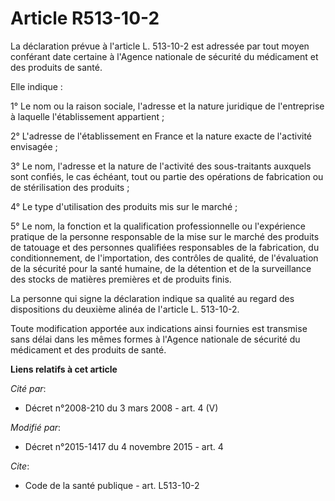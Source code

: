 # Article R513-10-2

La déclaration prévue à l'article  L. 513-10-2 est adressée par tout moyen conférant date certaine  à l'Agence nationale de
sécurité du médicament et des produits de santé. 

Elle indique : 

1° Le nom ou la raison sociale, l'adresse et la nature juridique de l'entreprise à laquelle l'établissement appartient ; 

2° L'adresse de l'établissement en France et la nature exacte de l'activité envisagée ; 

3° Le nom, l'adresse et la nature de l'activité des sous-traitants auxquels sont confiés, le cas échéant, tout ou partie des
opérations de fabrication ou de stérilisation des produits ; 

4° Le type d'utilisation des produits mis sur le marché ; 

5° Le nom, la fonction et la qualification professionnelle ou l'expérience pratique de la personne responsable de la mise sur
le marché des produits de tatouage et des personnes qualifiées responsables de la fabrication, du conditionnement, de
l'importation, des contrôles de qualité, de l'évaluation de la sécurité pour la santé humaine, de la détention et de la
surveillance des stocks de matières premières et de produits finis. 

La personne qui signe la déclaration indique sa qualité au regard des dispositions du deuxième alinéa de l'article L.
513-10-2. 

Toute modification apportée aux indications ainsi fournies est transmise sans délai dans les mêmes formes à l'Agence
nationale de sécurité du médicament et des produits de santé.

**Liens relatifs à cet article**

_Cité par_:

  - Décret n°2008-210 du 3 mars 2008 - art. 4 (V)

_Modifié par_:

  - Décret n°2015-1417 du 4 novembre 2015 - art. 4

_Cite_:

  - Code de la santé publique - art. L513-10-2
